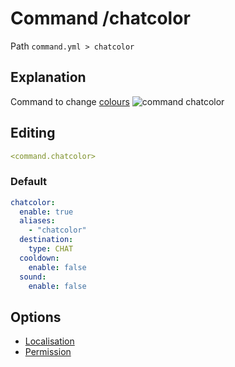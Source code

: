 # Command /chatcolor
Path `command.yml > chatcolor`

## Explanation
Command to change [colours](/docs/config/tag/color/)
![command chatcolor](/commandchatcolor.png)


## Editing
```yaml
<command.chatcolor>
```

### Default
```yaml
chatcolor:
  enable: true
  aliases:
    - "chatcolor"
  destination:
    type: CHAT
  cooldown:
    enable: false
  sound:
    enable: false
```

## Options

- [Localisation](/docs/localizations/ru_ru/command/chatcolor/)
- [Permission](/docs/permission/command/chatcolor/)

<!--@include: @/parts/enable.md-->
<!--@include: @/parts/aliases.md-->
<!--@include: @/parts/destination.md-->
<!--@include: @/parts/cooldown.md-->
<!--@include: @/parts/sound.md-->
